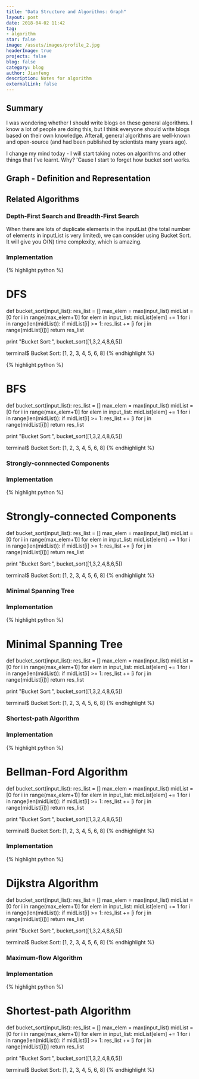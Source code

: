 ```yaml
---
title: "Data Structure and Algorithms: Graph"
layout: post
date: 2018-04-02 11:42
tag:
- algorithm
star: false
image: /assets/images/profile_2.jpg
headerImage: true
projects: false
blog: false
category: blog
author: Jianfeng
description: Notes for algorithm
externalLink: false
---
```


## Summary

I was wondering whether I should write blogs on these general algorithms. I know a lot of people are doing this, but I think everyone should write blogs based on their own knowledge. Afterall, general algorithms are well-known and open-source (and had been published by scientists many years ago).<br/>

I change my mind today - I will start taking notes on algorithms and other things that I've learnt. Why? 'Cause I start to forget how bucket sort works.

## Graph - Definition and Representation

## Related Algorithms

### Depth-First Search and Breadth-First Search
When there are lots of duplicate elements in the inputList (the total number of elements in inputList is very limited), we can consider using Bucket Sort. It will give you O(N) time complexity, which is amazing.<br/>

### Implementation

{% highlight python %}
# DFS
def bucket_sort(input_list):
    res_list = []
    max_elem = max(input_list)
    midList = [0 for i in range(max_elem+1)]
    for elem in input_list:
        midList[elem] += 1
    for i in range(len(midList)):
        if midList[i] >= 1:
            res_list += [i for j in range(midList[i])]
    return res_list

print "Bucket Sort:", bucket_sort([1,3,2,4,8,6,5])

<Results>
terminal$ Bucket Sort: [1, 2, 3, 4, 5, 6, 8]
{% endhighlight %}

{% highlight python %}
# BFS
def bucket_sort(input_list):
    res_list = []
    max_elem = max(input_list)
    midList = [0 for i in range(max_elem+1)]
    for elem in input_list:
        midList[elem] += 1
    for i in range(len(midList)):
        if midList[i] >= 1:
            res_list += [i for j in range(midList[i])]
    return res_list

print "Bucket Sort:", bucket_sort([1,3,2,4,8,6,5])

<Results>
terminal$ Bucket Sort: [1, 2, 3, 4, 5, 6, 8]
{% endhighlight %}

### Strongly-connnected Components

### Implementation

{% highlight python %}
# Strongly-connected Components
def bucket_sort(input_list):
    res_list = []
    max_elem = max(input_list)
    midList = [0 for i in range(max_elem+1)]
    for elem in input_list:
        midList[elem] += 1
    for i in range(len(midList)):
        if midList[i] >= 1:
            res_list += [i for j in range(midList[i])]
    return res_list

print "Bucket Sort:", bucket_sort([1,3,2,4,8,6,5])

<Results>
terminal$ Bucket Sort: [1, 2, 3, 4, 5, 6, 8]
{% endhighlight %}

### Minimal Spanning Tree

### Implementation

{% highlight python %}
# Minimal Spanning Tree
def bucket_sort(input_list):
    res_list = []
    max_elem = max(input_list)
    midList = [0 for i in range(max_elem+1)]
    for elem in input_list:
        midList[elem] += 1
    for i in range(len(midList)):
        if midList[i] >= 1:
            res_list += [i for j in range(midList[i])]
    return res_list

print "Bucket Sort:", bucket_sort([1,3,2,4,8,6,5])

<Results>
terminal$ Bucket Sort: [1, 2, 3, 4, 5, 6, 8]
{% endhighlight %}


### Shortest-path Algorithm

### Implementation
{% highlight python %}
# Bellman-Ford Algorithm
def bucket_sort(input_list):
    res_list = []
    max_elem = max(input_list)
    midList = [0 for i in range(max_elem+1)]
    for elem in input_list:
        midList[elem] += 1
    for i in range(len(midList)):
        if midList[i] >= 1:
            res_list += [i for j in range(midList[i])]
    return res_list

print "Bucket Sort:", bucket_sort([1,3,2,4,8,6,5])

<Results>
terminal$ Bucket Sort: [1, 2, 3, 4, 5, 6, 8]
{% endhighlight %}


### Implementation
{% highlight python %}
# Dijkstra Algorithm
def bucket_sort(input_list):
    res_list = []
    max_elem = max(input_list)
    midList = [0 for i in range(max_elem+1)]
    for elem in input_list:
        midList[elem] += 1
    for i in range(len(midList)):
        if midList[i] >= 1:
            res_list += [i for j in range(midList[i])]
    return res_list

print "Bucket Sort:", bucket_sort([1,3,2,4,8,6,5])

<Results>
terminal$ Bucket Sort: [1, 2, 3, 4, 5, 6, 8]
{% endhighlight %}


### Maximum-flow Algorithm

### Implementation
{% highlight python %}
# Shortest-path Algorithm
def bucket_sort(input_list):
    res_list = []
    max_elem = max(input_list)
    midList = [0 for i in range(max_elem+1)]
    for elem in input_list:
        midList[elem] += 1
    for i in range(len(midList)):
        if midList[i] >= 1:
            res_list += [i for j in range(midList[i])]
    return res_list

print "Bucket Sort:", bucket_sort([1,3,2,4,8,6,5])

<Results>
terminal$ Bucket Sort: [1, 2, 3, 4, 5, 6, 8]
{% endhighlight %}

